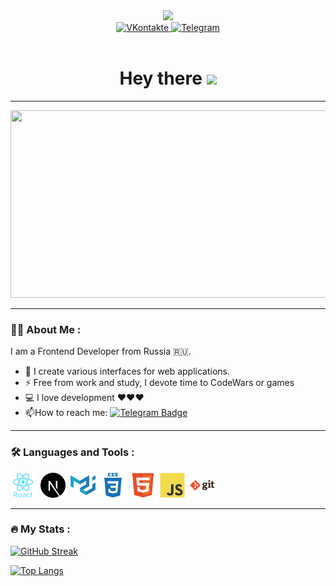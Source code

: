 <div id="header" align="center">
  <img src="https://media.giphy.com/media/u2pmTWUi0MXjyrMaVj/giphy.gif" width="150"/>
</div>

<div id="badges" align="center">
  <a href='https://vk.com/tinkyyy'>
    <img src='https://img.shields.io/badge/VKontakte-blue?logo=VK&logoColor=white&style=for-the-badge' alt='VKontakte'/>
  </a>
  
  <a href='https://t.me/t1nkyrain'>
    <img src='https://img.shields.io/badge/Telegram-blue?logo=Telegram&logoColor=white&style=for-the-badge' alt='Telegram'/>
  </a>
</div>

<div id='bages' align="center">
  <img src="https://komarev.com/ghpvc/?username=tinkyrain&style=flat-square&color=blue" alt=""/>
</div>

<h1 align="center">
  Hey there
  <img src="https://media.giphy.com/media/hvRJCLFzcasrR4ia7z/giphy.gif" width="30px"/>
</h1>

---

<div align='center'>
  <img src='https://media.giphy.com/media/L1R1tvI9svkIWwpVYr/giphy.gif' width="600" height="300"/>
</div>

---


### :man_technologist: About Me :

I am a Frontend Developer from Russia 🇷🇺.
- :telescope: I create various interfaces for web applications.
- :zap: Free from work and study, I devote time to CodeWars or games
- 💻 I love development ❤️❤️❤️
- :mailbox:How to reach me: [![Telegram Badge](https://img.shields.io/badge/-Telegram-blue?style=flat&logo=Telegram&logoColor=white)](https://t.me/t1nkyrain)

---

### :hammer_and_wrench: Languages and Tools :

<div>
    <img src="https://github.com/devicons/devicon/blob/master/icons/react/react-original-wordmark.svg" title="React" alt="React" width="40" height="40"/>&nbsp;
  <img src='https://raw.githubusercontent.com/devicons/devicon/1119b9f84c0290e0f0b38982099a2bd027a48bf1/icons/nextjs/nextjs-original.svg'         title='nextJs' alt='nextJs' width='40' height='40'/>&nbsp;
    <img src="https://github.com/devicons/devicon/blob/master/icons/materialui/materialui-original.svg" title="Material UI" alt="Material UI" width="40" height="40"/>&nbsp;
      <img src="https://github.com/devicons/devicon/blob/master/icons/css3/css3-plain-wordmark.svg"  title="CSS3" alt="CSS" width="40" height="40"/>&nbsp;
      <img src="https://github.com/devicons/devicon/blob/master/icons/html5/html5-original.svg" title="HTML5" alt="HTML" width="40" height="40"/>&nbsp;
      <img src="https://github.com/devicons/devicon/blob/master/icons/javascript/javascript-original.svg" title="JavaScript" alt="JavaScript" width="40" height="40"/>&nbsp;
      <img src="https://github.com/devicons/devicon/blob/master/icons/git/git-original-wordmark.svg" title="Git" **alt="Git" width="40" height="40"/> 
</div>

---

### :fire: My Stats :

[![GitHub Streak](http://github-readme-streak-stats.herokuapp.com?user=tinkyrain&theme=dark&background=000000)](https://git.io/streak-stats)

[![Top Langs](https://github-readme-stats.vercel.app/api/top-langs/?username=tinkyrain&layout=compact&theme=vision-friendly-dark)](https://github.com/anuraghazra/github-readme-stats)





